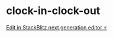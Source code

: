 # clock-in-clock-out

[Edit in StackBlitz next generation editor ⚡️](https://stackblitz.com/~/github.com/darshanbhikadiya/clock-in-clock-out)